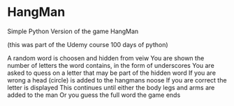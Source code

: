 # HangMan
Simple Python Version of the game HangMan

(this was part of the Udemy course 100 days of python)

A random word is choosen and hidden from veiw
You are shown the number of letters the word contains, in the form of underscores
You are asked to quess on a letter that may be part of the hidden word
If you are wrong a head (circle) is added to the hangmans noose
If you are correct the letter is displayed
This continues until either the body legs and arms are added to the man
Or you guess the full word
the game ends
